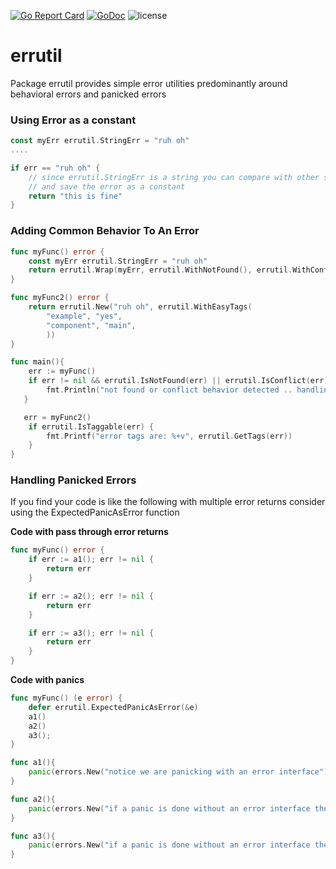 [![Go Report Card](https://goreportcard.com/badge/github.com/darwayne/errutil)](https://goreportcard.com/report/github.com/darwayne/errutil)
[![GoDoc](https://godoc.org/github.com/darwayne/errutil?status.svg)](https://godoc.org/github.com/darwayne/errutil)
![license](https://img.shields.io/github/license/darwayne/errutil)
# errutil

Package errutil provides simple error utilities predominantly around behavioral errors and panicked errors

### Using Error as a constant
```go
const myErr errutil.StringErr = "ruh oh"
....

if err == "ruh oh" {
	// since errutil.StringErr is a string you can compare with other strings
	// and save the error as a constant
	return "this is fine"
}
```
### Adding Common Behavior To An Error
```go
func myFunc() error {
    const myErr errutil.StringErr = "ruh oh"
    return errutil.Wrap(myErr, errutil.WithNotFound(), errutil.WithConflict())
}

func myFunc2() error {
    return errutil.New("ruh oh", errutil.WithEasyTags(
		"example", "yes",
		"component", "main",
		))
}

func main(){
	err := myFunc()
	if err != nil && errutil.IsNotFound(err) || errutil.IsConflict(err) {
	    fmt.Println("not found or conflict behavior detected .. handling")	
   }

   err = myFunc2()
	if errutil.IsTaggable(err) {
		fmt.Printf("error tags are: %+v", errutil.GetTags(err))
	}
}
```

### Handling Panicked Errors
If you find your code is like the following with multiple error returns consider using the ExpectedPanicAsError function

**Code with pass through error returns**
```go
func myFunc() error {
	if err := a1(); err != nil {
		return err
    }

    if err := a2(); err != nil {
        return err
    }

    if err := a3(); err != nil {
        return err
    }
}
```

**Code with panics**
```go
func myFunc() (e error) {
	defer errutil.ExpectedPanicAsError(&e)
	a1()
	a2()
	a3();
}

func a1(){
	panic(errors.New("notice we are panicking with an error interface"))
}

func a2(){
    panic(errors.New("if a panic is done without an error interface the panic will be re-raised"))
}

func a3(){
    panic(errors.New("if a panic is done without an error interface the panic will be re-raised"))
}
```

